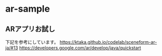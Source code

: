 # ar-sample

## ARアプリお試し


下記を参考にしています。
https://ktaka.github.io/codelab/sceneform-ar-ja/#13
https://developers.google.com/ar/develop/java/quickstart


